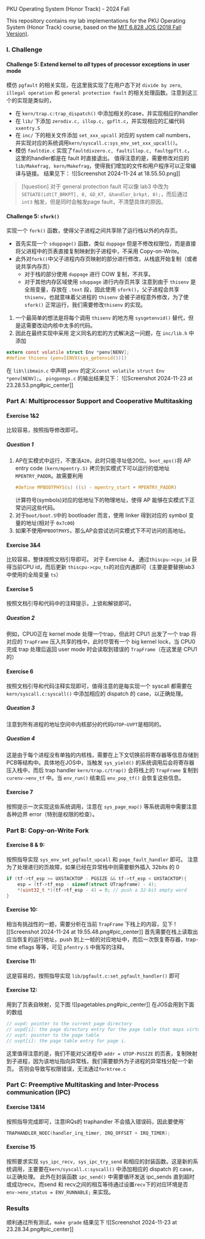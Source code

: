 PKU Operating System (Honor Track) - 2024 Fall

This repository contains my lab implementations for the PKU Operating System (Honor Track) course, based on the [MIT 6.828 JOS (2018 Fall Version)](https://pdos.csail.mit.edu/6.828/2018/labguide.html).

### I. Challenge
#### Challenge 5: Extend kernel to _all_ types of processor exceptions in user mode
模仿 `pgfault` 的相关实现，在这里我实现了在用户态下对 `divide by zero`, `illegal operation` 和 `general protection fault` 的相关处理函数。注意到这三个的实现是类似的，
- 在 `kern/trap.c:trap_dispatch()` 中添加相关的case，并实现相应的handler
- 在 `lib/` 下添加 `zerodiv.c, illop.c, gpflt.c`，并实现相应的汇编代码 `xxentry.S`
- 在 `inc/` 下的相关文件添加 `set_xxx_upcall` 对应的 system call numbers， 并实现对应的系统调用`kern/syscall.c:sys_env_set_xxx_upcall()`。
- 模仿 `faultdie.c` 实现了`faultdivzero.c, faultillop.c, faultgpflt.c`， 这里的handler都是在 fault 时直接退出。
值得注意的是，需要修改对应的 `lib/Makefrag, kern/Makefrag`，使得我们增加的文件和用户程序可以正常编译与链接。
结果见下：
![[Screenshot 2024-11-24 at 18.55.50.png]]
>[!question] 对于 general protection fault
>可以像 lab3 中改为 `SETGATE(idt[T_BRKPT], 0, GD_KT, &handler_brkpt, 0);`，而后通过 `int3` 触发，但是同时会触发page fault，不清楚具体的原因。

#### Challenge 5: `sfork()`
实现一个 `fork()` 函数，使得父子进程之间共享除了运行栈以外的内存页。
- 首先实现一个 `sduppage()` 函数，类似 `duppage` 但是不修改权限位，而是直接将父进程中的页表直接复制映射到子进程中，不采用 Copy-on-Write。
- 此外对`fork()`中父子进程内存页映射的部分进行修改，从栈底开始复制（或者说共享内存页）
	- 对于栈的部分使用 `duppage` 进行 COW 复制，不共享。
	- 对于其他内存区域使用 `sduppage` 进行内存页共享
注意到由于 `thisenv` 是全局变量，存放在 `.text` 段，因此使用 `sfork()`，父子进程会共享 `thisenv`，也就意味着父进程的 `thisenv` 会被子进程意外修改，为了使`sfork()` 正常运行，我们需要修改`thisenv` 的实现。
1. 一个最简单的想法是将每个调用 `thisenv` 的地方用 `sysgetenvid()` 替代，但是这需要改动内核中太多的代码。
2. 因此在最终实现中采用 定义同名的宏的方式解决这一问题，在 `inc/lib.h` 中添加
```c
extern const volatile struct Env *penv[NENV];
#define thisenv (penv[ENVX(sys_getenvid())])
```
在 `lib\libmain.c` 中声明 `penv` 的定义`const volatile struct Env *penv[NENV];`。
`pingpongs.c` 的输出结果见下：
![[Screenshot 2024-11-23 at 23.28.53.png#pic_center]]

### Part A:  Multiprocessor Support and Cooperative Multitasking
#### Exercise 1&2
比较容易，按照指导修改即可。
##### Question 1
1. AP在实模式中运行，不激活`A20`，此时只能寻址低20位。`boot_aps()`将 AP entry code `(kern/mpentry.S)` 拷贝到实模式下可以运行的低地址`MPENTRY_PADDR`。故需要利用
	```c
	#define MPBOOTPHYS(s) ((s) - mpentry_start + MPENTRY_PADDR)
	```
	计算符号(symbols)对应的低地址下的物理地址，使得 AP 能够在实模式下正常访问这些代码。
1. 对于`boot/boot.S`中的 bootloader 而言，使用 linker 得到对应的 symbol 变量的地址(相对于 `0x7c00`)
2. 如果不使用`MPBOOTPHYS`，那么AP会尝试访问实模式下不可访问的高地址。

#### Exercise 3&4
比较容易，整体按照文档引导即可。
对于 Exercise 4， 通过`thiscpu->cpu_id` 获得当前CPU id，而后更新 `thiscpu->cpu_ts`的对应内通即可（主要是要替换lab3中使用的全局变量 `ts`）
#### Exercise 5
按照文档引导和代码中的注释提示，上锁和解锁即可。
##### Question 2
例如，CPU0正在 kernel mode 处理一个trap，但此时 CPU1 出发了一个 trap 将对应的 `TrapFrame` 压入共享的栈中，此时尽管有一个 big kernel lock，当 CPU0完成 trap 处理后返回 user mode 时会读取到错误的 `TrapFrame`（在这里是 CPU1 的）
#### Exercise 6
按照文档引导和代码注释实现即可，值得注意的是每实现一个 syscall 都需要在 `kern/syscall.c:syscall()` 中添加相应的 dispatch 的 case，以正确处理。
##### Question 3
注意到所有进程的地址空间中内核部分的代码`UTOP~UVPT`是相同的。
##### Question 4
这是由于每个进程没有单独的内核栈，需要在上下文切换前将寄存器等信息存储到PCB等结构中。具体地在JOS中，当触发 `sys_yield()` 的系统调用后会将寄存器压入栈中，而后 trap handler `kern/trap.c/trap()` 会将栈上的 `TrapFrame` 复制到 `curenv->env_tf` 中。当 `env_run()` 结束后 `env_pop_tf()` 会恢复这些信息。
#### Exercise 7
按照提示一次实现这些系统调用，注意在 `sys_page_map()` 等系统调用中需要注意各种边界 error（特别是权限的检查）。
### Part B: Copy-on-Write Fork
#### Exercise 8 & 9:
按照指导实现 `sys_env_set_pgfault_upcall` 和 `page_fault_handler` 即可。
注意为了处理递归的页故障，如果已经在异常栈中则需要额外插入 32bits 的 0
```c
if (tf->tf_esp >= UXSTACKTOP - PGSIZE && tf->tf_esp < UXSTACKTOP){
	esp = (tf->tf_esp - sizeof(struct UTrapframe) - 4);
	*(uint32_t *)(tf->tf_esp - 4) = 0; // push a 32-bit empty word
}
```
#### Exercise 10:
相当有挑战性的一题，需要分析在当前 `TrapFrame` 下栈上的内容，见下
![[Screenshot 2024-11-24 at 19.55.48.png#pic_center]]
首先需要在栈上读取出应当恢复的运行地址，push 到上一帧的对应地址中，而后一次恢复寄存器，trap-time eflags 等等，可见 `pfentry.S` 中我写的注释。
#### Exercise 11:
这是容易的，按照指导实现 `lib/pgfault.c:set_pgfault_handler()` 即可

#### Exercise 12:
用到了页表自映射，见下图
![[pagetables.png#pic_center]]
在JOS会用到下面的数组
```c
// uvpd: pointer to the current page directory
// uvpd[i]: the page directory entry for the page table that maps virtual address i
// uvpt: pointer to the page table
// uvpt[i]: the page table entry for page i.
```

这里值得注意的是，我们不能对父进程中 `addr = UTOP-PGSIZE` 的页表，复制映射到子进程，因为该地址指向异常栈，我们需要额外为子进程的异常栈分配一个新页。
否则会导致写权限错误，无法通过`forktree.c`

### Part C: Preemptive Multitasking and Inter-Process communication (IPC)
#### Exercise 13&14
按照指导完成即可，注意IRQs的 traphandler 不会插入错误码，因此要使用`
```c
TRAPHANDLER_NOEC(handler_irq_timer, IRQ_OFFSET + IRQ_TIMER);
```
#### Exercise 15
按照要求实现 `sys_ipc_recv, sys_ipc_try_send` 和相应的封装函数。这是新的系统调用，主要要在`kern/syscall.c:syscall()` 中添加相应的 dispatch 的 case，以正确处理。
此外在封装函数 `ipc_send()` 中需要循环发送 ipc_sends 直到超时或成功recv。而send 和 recv之间的相互等待通过设置`recv`下的对应环境是否 `env->env_status = ENV_RUNNABLE;` 来实现。

### Results
顺利通过所有测试，`make grade` 结果见下
![[Screenshot 2024-11-23 at 23.28.34.png#pic_center]]
